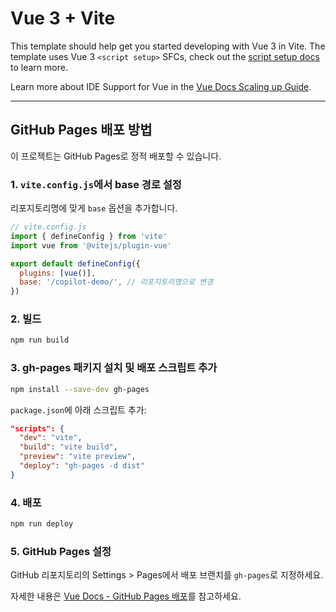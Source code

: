# Vue 3 + Vite

This template should help get you started developing with Vue 3 in Vite. The template uses Vue 3 `<script setup>` SFCs, check out the [script setup docs](https://v3.vuejs.org/api/sfc-script-setup.html#sfc-script-setup) to learn more.

Learn more about IDE Support for Vue in the [Vue Docs Scaling up Guide](https://vuejs.org/guide/scaling-up/tooling.html#ide-support).

---

## GitHub Pages 배포 방법

이 프로젝트는 GitHub Pages로 정적 배포할 수 있습니다.

### 1. `vite.config.js`에서 base 경로 설정

리포지토리명에 맞게 `base` 옵션을 추가합니다.

```js
// vite.config.js
import { defineConfig } from 'vite'
import vue from '@vitejs/plugin-vue'

export default defineConfig({
  plugins: [vue()],
  base: '/copilot-demo/', // 리포지토리명으로 변경
})
```

### 2. 빌드

```sh
npm run build
```

### 3. gh-pages 패키지 설치 및 배포 스크립트 추가

```sh
npm install --save-dev gh-pages
```

`package.json`에 아래 스크립트 추가:

```json
"scripts": {
  "dev": "vite",
  "build": "vite build",
  "preview": "vite preview",
  "deploy": "gh-pages -d dist"
}
```

### 4. 배포

```sh
npm run deploy
```

### 5. GitHub Pages 설정

GitHub 리포지토리의 Settings > Pages에서 배포 브랜치를 `gh-pages`로 지정하세요.

자세한 내용은 [Vue Docs - GitHub Pages 배포](https://vuejs.org/guide/deployment/github-pages.html)를 참고하세요.
